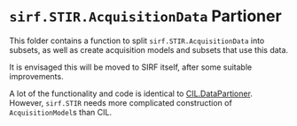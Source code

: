 # `sirf.STIR.AcquisitionData` Partioner

This folder contains a function to split `sirf.STIR.AcquisitionData`
into subsets, as well as create acquisition models and subsets
that use this data.

It is envisaged this will be moved to SIRF itself, after some suitable
improvements.

A lot of the functionality and code is identical to
[CIL.DataPartioner](https://github.com/TomographicImaging/CIL/blob/b20cc5679a56e26bc3e41bca2497b09cf27efe3c/Wrappers/Python/cil/framework/framework.py#L48).
However, `sirf.STIR` needs more complicated construction of `AcquisitionModel`s
than CIL.
